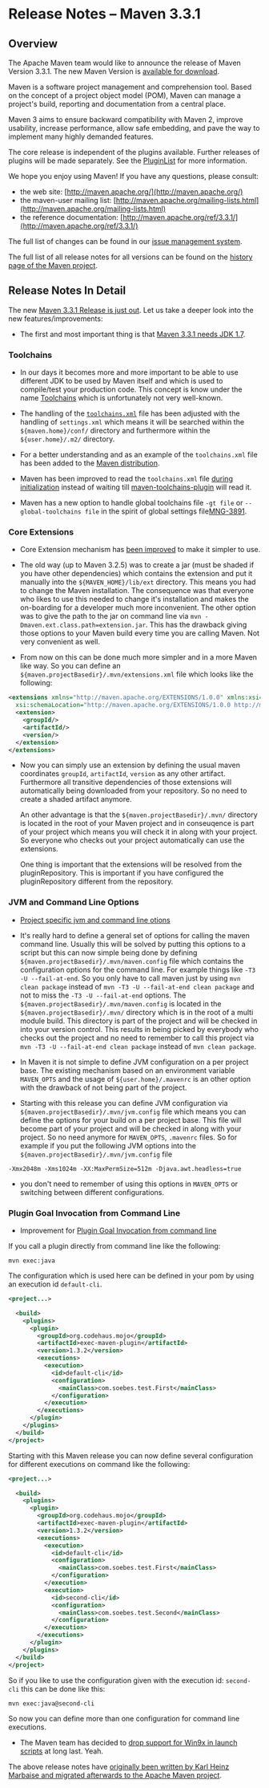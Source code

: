 # Release Notes &#x2013; Maven 3.3.1

<!-- 
 Licensed to the Apache Software Foundation (ASF) under one
 or more contributor license agreements.  See the NOTICE file
 distributed with this work for additional information
 regarding copyright ownership.  The ASF licenses this file
 to you under the Apache License, Version 2.0 (the
 "License"); you may not use this file except in compliance
 with the License.  You may obtain a copy of the License at

   http://www.apache.org/licenses/LICENSE-2.0

 Unless required by applicable law or agreed to in writing,
 software distributed under the License is distributed on an
 "AS IS" BASIS, WITHOUT WARRANTIES OR CONDITIONS OF ANY
 KIND, either express or implied.  See the License for the
 specific language governing permissions and limitations
 under the License.
-->

## Overview

The Apache Maven team would like to announce the release of Maven Version 3.3.1. The new
Maven Version is [available for download][0].

Maven is a software project management and comprehension tool. Based on the concept of a project object model
(POM), Maven can manage a project's build, reporting and documentation from a central place.

Maven 3 aims to ensure backward compatibility with Maven 2, improve usability, increase performance, allow safe embedding, and pave the way to implement many highly demanded features.

The core release is independent of the plugins available. Further releases of plugins will be made separately.
See the [PluginList][1] for more information.

We hope you enjoy using Maven! If you have any questions, please consult:

- the web site: [http://maven.apache.org/](http://maven.apache.org/)
- the maven-user mailing list: [http://maven.apache.org/mailing-lists.html](http://maven.apache.org/mailing-lists.html)
- the reference documentation: [http://maven.apache.org/ref/3.3.1/](http://maven.apache.org/ref/3.3.1/)

The full list of changes can be found in our [issue management system][4].

The full list of all release notes for all versions can be found on the [history page of the
Maven project][5].

## Release Notes In Detail

The new [Maven 3.3.1 Release is just out](http://mail-archives.apache.org/mod_mbox/maven-announce/201503.mbox/%3C1954448.IV3m89R0sE%40herve-desktop%3E). Let us take a deeper look into the new features/improvements:

- The first and most important thing is that [Maven 3.3.1 needs JDK 1.7][MNG-5780].

### Toolchains

- In our days it becomes more and more important to be able to use different JDK
  to be used by Maven itself and which is used to compile/test your production code.
  This concept is know under the name [Toolchains][0] which is unfortunately not very
  well-known.

- The handling of the [`toolchains.xml`][MNG-3891] file has been adjusted with the
  handling of `settings.xml` which means it will be searched within the
  `${maven.home}/conf/` directory and furthermore within the `${user.home}/.m2/` directory.

- For a better understanding and as an example of the `toolchains.xml` file has been added
  to the [Maven distribution][MNG-5745].

- Maven has been improved to read the `toolchains.xml` file [during initialization][MNG-5754] instead
  of waiting till [maven-toolchains-plugin][maven-toolchains-plugin] will read it.

- Maven has a new option to handle global toolchains file `-gt file` or `--global-toolchains file`
  in the spirit of global settings file[MNG-3891][MNG-3891].

### Core Extensions

- Core Extension mechanism has [been improved][MNG-5771] to make
  it simpler to use.

- The old way (up to Maven 3.2.5) was to create a jar (must be shaded if you have other dependencies)
  which contains the extension and put it manually into the `${MAVEN_HOME}/lib/ext` directory.
  This means you had to change the Maven installation. The consequence was that everyone who likes
  to use this needed to change it's installation and makes the on-boarding for a developer much
  more inconvenient. The other option was to give the path to the jar on command line via
  `mvn -Dmaven.ext.class.path=extension.jar`. This has the drawback giving those
  options to your Maven build every time you are calling Maven. Not very convenient as well.

- From now on this can be done much more simpler and in a more Maven like way. So
  you can define an `${maven.projectBasedir}/.mvn/extensions.xml` file which looks
  like the following:

```xml
<extensions xmlns="http://maven.apache.org/EXTENSIONS/1.0.0" xmlns:xsi="http://www.w3.org/2001/XMLSchema-instance"
  xsi:schemaLocation="http://maven.apache.org/EXTENSIONS/1.0.0 http://maven.apache.org/xsd/core-extensions-1.0.0.xsd">
  <extension>
    <groupId/>
    <artifactId/>
    <version/>
  </extension>
</extensions>
```

- Now you can simply use an extension by defining the usual maven coordinates
   `groupId`, `artifactId`, `version` as any other artifact. Furthermore all
   transitive dependencies of those extensions will automatically being downloaded
   from your repository. So no need to create a shaded artifact anymore.

   An other advantage is that the `${maven.projectBasedir}/.mvn/`
   directory is located in the root of your Maven project and in conseuqence
   is part of your project which means you will check it in along with
   your project. So everyone who checks out your project automatically
   can use the extensions.

   One thing is important that the extensions will be resolved from the
   pluginRepository. This is important if you have configured the pluginRepository
   different from the repository.

### JVM and Command Line Options

- [Project specific jvm and command line otions][MNG-5767]

- It's really hard to define a general set of options for calling the maven
  command line. Usually this will be solved by putting this options to a script
  but this can now simple being done by defining
  `${maven.projectBasedir}/.mvn/maven.config` file which contains the
  configuration options for the command line. For example things like `-T3 -U
  --fail-at-end`. So you only have to call maven just by using `mvn clean
  package` instead of `mvn -T3 -U --fail-at-end clean package` and not to miss
  the `-T3 -U --fail-at-end` options. The `${maven.projectBasedir}/.mvn/maven.config`
  is located in the `${maven.projectBasedir}/.mvn/` directory which is in the root
  of a multi module build. This directory is part of the project and will be checked
  in into your version control. This results in being picked by everybody who
  checks out the project and no need to remember to call this project
  via `mvn -T3 -U --fail-at-end clean package` instead of `mvn clean package`.

- In Maven it is not simple to define JVM configuration on a per project base.
  The existing mechanism based on an environment variable `MAVEN_OPTS` and the
  usage of `${user.home}/.mavenrc` is an other
  option with the drawback of not being part of the project.

- Starting with this release you can define JVM configuration via
  `${maven.projectBasedir}/.mvn/jvm.config` file which means you can define the
  options for your build on a per project base. This file will become part of
  your project and will be checked in along with your project. So no need anymore
  for `MAVEN_OPTS`, `.mavenrc` files. So for example if you put the following JVM
  options into the `${maven.projectBasedir}/.mvn/jvm.config` file

```
-Xmx2048m -Xms1024m -XX:MaxPermSize=512m -Djava.awt.headless=true
```

- you don't need to remember of using this options in `MAVEN_OPTS` or switching
  between different configurations.

### Plugin Goal Invocation from Command Line

- Improvement for [Plugin Goal Invocation from command line][MNG-5768]

If you call a plugin directly from command line like the following:

```
mvn exec:java
```

The configuration which is used here can be defined in your pom by using an execution id `default-cli`.

```xml
<project...>

  <build>
    <plugins>
      <plugin>
        <groupId>org.codehaus.mojo</groupId>
        <artifactId>exec-maven-plugin</artifactId>
        <version>1.3.2</version>
        <executions>
          <execution>
            <id>default-cli</id>
            <configuration>
              <mainClass>com.soebes.test.First</mainClass>
            </configuration>
          </execution>
        </executions>
      </plugin>
    </plugins> 
  </build>
</project>
```

Starting with this Maven release you can now define several configuration for different
executions on command like the following:

```xml
<project...>

  <build>
    <plugins>
      <plugin>
        <groupId>org.codehaus.mojo</groupId>
        <artifactId>exec-maven-plugin</artifactId>
        <version>1.3.2</version>
        <executions>
          <execution>
            <id>default-cli</id>
            <configuration>
              <mainClass>com.soebes.test.First</mainClass>
            </configuration>
          </execution>
          <execution>
            <id>second-cli</id>
            <configuration>
              <mainClass>com.soebes.test.Second</mainClass>
            </configuration>
          </execution>
        </executions>
      </plugin>
    </plugins> 
  </build>
</project>
```

So if you like to use the configuration given with the execution id:
`second-cli` this can be done like this:

```
mvn exec:java@second-cli
```

So now you can define more than one configuration for command line executions.

- The Maven team has decided to [drop support for Win9x in launch scripts](https://issues.apache.org/jira/browse/MNG-5776)
   at long last. Yeah.

The above release notes have [originally been written by Karl Heinz Marbaise
and migrated afterwards to the Apache Maven project](http://blog.soebes.de/blog/2015/03/17/apache-maven-3-dot-3-1-features/).

[0]: ../../download.html
[1]: ../../plugins/index.html
[4]: https://issues.apache.org/jira/secure/ReleaseNote.jspa?projectId=12316922&amp;version=12330193
[5]: ../../docs/history.html

[maven-toolchains-plugin]: http://maven.apache.org/plugins/maven-toolchains-plugin/
[MNG-3891]: https://issues.apache.org/jira/browse/MNG-3891
[MNG-5745]: https://issues.apache.org/jira/browse/MNG-5745
[MNG-5754]: https://issues.apache.org/jira/browse/MNG-5754
[MNG-5771]: https://issues.apache.org/jira/browse/MNG-5771
[MNG-5767]: https://issues.apache.org/jira/browse/MNG-5767
[MNG-5768]: https://issues.apache.org/jira/browse/MNG-5768
[MNG-5780]: https://issues.apache.org/jira/browse/MNG-5780
